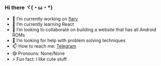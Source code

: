 ### Hi there ヾ(・ω・*)

- 🔭 I’m currently working on [flary](https://github.com/flacial/flary)
- 🌱 I’m currently learning React
- 👯 I’m looking to collaborate on building a website that has all Android ROMs
- 🤔 I’m looking for help with problem solving techniques
- 📫 How to reach me: [Telegram](https://t.me/StoleTheSauce)
- 😄 Pronouns: None/None
- ⚡ Fun fact: I like cute stuff

<!--
**Flacial/Flacial** is a ✨ _special_ ✨ repository because its `README.md` (this file) appears on your GitHub profile.


